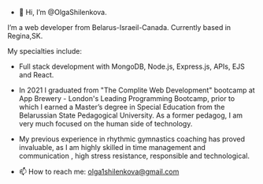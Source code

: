 - 👋 Hi, I’m @OlgaShilenkova.

 I’m a web developer from Belarus-Israeil-Canada. Currently based in Regina,SK.

My specialties include:

 - Full stack development with MongoDB, Node.js, Express.js, APIs, EJS and  React. 

 - In 2021 I graduated from "The Complite Web Development" bootcamp at App Brewery - London's Leading Programming Bootcamp, prior to which I earned a Master’s degree in Special Education from the Belarussian State Pedagogical University. As a former pedagog, I am very much focused on the human side of technology.

- My previous experience in rhythmic gymnastics coaching has proved invaluable, as I am highly skilled in time management and communication , high stress resistance, responsible and technological.
- 📫 How to reach me: olga1shilenkova@gmail.com

<!---
OlgaShilenkova/OlgaShilenkova is a ✨ special ✨ repository because its `README.md` (this file) appears on your GitHub profile.
You can click the Preview link to take a look at your changes.
--->
